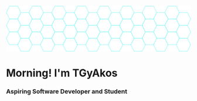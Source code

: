 ![Header](https://github.com/TGyAkos/TGyAkos/blob/main/swon_map.png "nav")
# Morning! I'm TGyAkos
### Aspiring Software Developer and Student

<!--
Made with: https://hexgridgenerator.github.io/ 
**TGyAkos/TGyAkos** is a ✨ _special_ ✨ repository because its `README.md` (this file) appears on your GitHub profile.
-->
